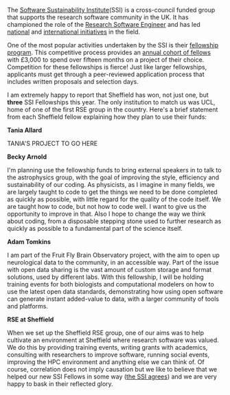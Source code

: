 <!--
.. title: SSI Fellowship success for Sheffield
.. author: Mike Croucher
.. slug: SSI-2018
.. date: 2018-02-10 17:47:32 UTC
.. tags:
.. category:
.. link:
.. description:
.. type: text
-->

The [Software Sustainability Institute](https://www.software.ac.uk/)(SSI) is a cross-council funded group that supports the research software community in the UK. It has championed the role of the [Research Software Engineer](http://rse.ac.uk/) and has led [national](https://www.software.ac.uk/index.php/blog/2017-04-10-state-nation-report-research-software-engineers-released) and [international initiatives](http://rse.ac.uk/rse-international-leaders-meeting/) in the field.

One of the most popular activities undertaken by the SSI is their [fellowship program](https://www.software.ac.uk/fellowship-programme). This competitive process provides an [annual cohort of fellows](https://www.software.ac.uk/fellows) with £3,000 to spend over fifteen months on a project of their choice.
Competition for these fellowships is fierce! Just like larger fellowships, applicants must get through a peer-reviewed application process that includes written proposals and selection days.

I am extremely happy to report that Sheffield has won, not just one, but **three** SSI Fellowships this year. The only institution to match us was UCL, home of one of the first RSE group in the country.  Here's a brief statement from each Sheffield fellow explaining how they plan to use their funds:

**Tania Allard**

TANIA'S PROJECT TO GO HERE

**Becky Arnold**

I'm planning use the fellowship funds to bring external speakers in to talk to the astrophysics group, with the goal of improving the style, efficiency and sustainability of our coding. As physicists, as I imagine in many fields, we are largely taught to code to get the things we need to be done completed as quickly as possible, with little regard for the quality of the code itself. We are taught how to code, but not how to code well. I want to give us the opportunity to improve in that. Also I hope to change the way we think about coding, from a disposable stepping stone used to further research as quickly as possible to a fundamental part of the science itself.

**Adam Tomkins**

I am part of the Fruit Fly Brain Observatory project, with the aim to open up neurological data to the community, in an accessible way. Part of the issue with open data sharing is the vast amount of custom storage and format solutions, used by different labs. With this fellowship, I will be holding training events for both biologists and computational modelers on how to use the latest open data standards, demonstrating how using open software can generate instant added-value to data, with a larger community of tools and platforms.   

**RSE at Sheffield**

When we set up the Sheffield RSE group, one of our aims was to help cultivate an environment at Sheffield where research software was valued. We do this by providing training events, writing grants with academics, consulting with researchers to improve software, running social events, improving the HPC environment and anything else we can think of.  Of course, correlation does not imply causation but we like to believe that we helped our new SSI Fellows in some way ([the SSI agrees](https://www.software.ac.uk/blog/2017-12-08-welcome-software-sustainability-institute-fellows-2018)) and we are very happy to bask in their reflected glory.
